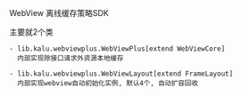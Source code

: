 ﻿WebView 离线缓存策略SDK

主要就2个类
```
- lib.kalu.webviewplus.WebViewPlus[extend WebViewCore]
  内部实现除接口请求外资源本地缓存

- lib.kalu.webviewplus.WebViewLayout[extend FrameLayout]
  内部实现webview自动初始化实例, 默认4个, 自动扩容回收
```